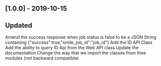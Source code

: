 ## [1.0.0] - 2019-10-15
## Updated
Amend the success response when job status is false to be a JSON String containing {"success":true,"smile_job_id":"job_id"}
Add the ID API Class
Add the ability to query ID Api from the Web API class
Update the documentation
Change the way that we import the classes from thee modules (not backward compatible)
